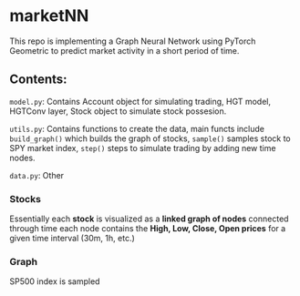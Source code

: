 # marketNN
This repo is implementing a Graph Neural Network using PyTorch Geometric to predict market activity in a short period of time. 

## Contents:
`model.py`: Contains Account object for simulating trading, HGT model, HGTConv layer, Stock object to simulate stock possesion.

`utils.py`: Contains functions to create the data, main functs include `build_graph()` which builds the graph of stocks, `sample()` samples stock to SPY market index, `step()` steps to simulate trading by adding new time nodes. 

`data.py`: Other


### Stocks
Essentially each **stock** is visualized as a **linked graph of nodes** connected through time each node contains the **High, Low, Close, Open prices** for a given time interval (30m, 1h, etc.)

### Graph

SP500 index is sampled 
